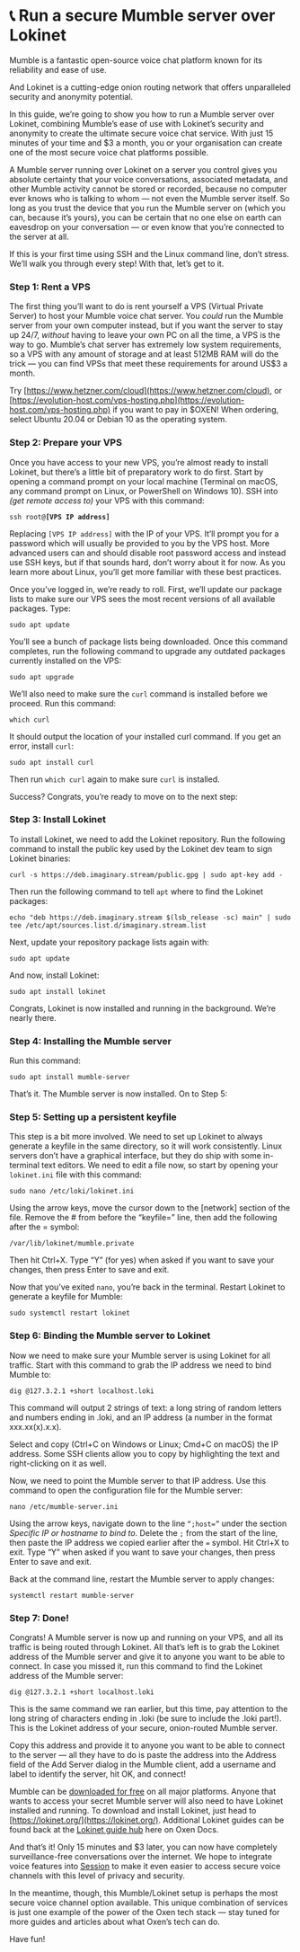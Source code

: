 # 📞 Run a secure Mumble server over Lokinet

Mumble is a fantastic open-source voice chat platform known for its reliability and ease of use.

And Lokinet is a cutting-edge onion routing network that offers unparalleled security and anonymity potential.

In this guide, we’re going to show you how to run a Mumble server over Lokinet, combining Mumble’s ease of use with Lokinet’s security and anonymity to create the ultimate secure voice chat service. With just 15 minutes of your time and $3 a month, you or your organisation can create one of the most secure voice chat platforms possible. 

A Mumble server running over Lokinet on a server you control gives you absolute certainty that your voice conversations, associated metadata, and other Mumble activity cannot be stored or recorded, because no computer ever knows who is talking to whom — not even the Mumble server itself. So long as you trust the device that you run the Mumble server on \(which you can, because it’s yours\), you can be certain that no one else on earth can eavesdrop on your conversation — or even know that you’re connected to the server at all.

If this is your first time using SSH and the Linux command line, don’t stress. We’ll walk you through every step! With that, let’s get to it. 

### Step 1: Rent a VPS

The first thing you’ll want to do is rent yourself a VPS \(Virtual Private Server\) to host your Mumble voice chat server. You _could_ run the Mumble server from your own computer instead, but if you want the server to stay up 24/7, _without_ having to leave your own PC on all the time, a VPS is the way to go. Mumble’s chat server has extremely low system requirements, so a VPS with any amount of storage and at least 512MB RAM will do the trick — you can find VPSs that meet these requirements for around US$3 a month. 

Try [https://www.hetzner.com/cloud](https://www.hetzner.com/cloud), or [https://evolution-host.com/vps-hosting.php](https://evolution-host.com/vps-hosting.php) if you want to pay in $OXEN! When ordering, select Ubuntu 20.04 or Debian 10 as the operating system.

### Step 2: Prepare your VPS

Once you have access to your new VPS, you’re almost ready to install Lokinet, but there’s a little bit of preparatory work to do first. Start by opening a command prompt on your local machine \(Terminal on macOS, any command prompt on Linux, or PowerShell on Windows 10\). SSH into _\(get remote access to\)_ your VPS with this command:

`ssh root@`**`[VPS IP address]`**

Replacing `[VPS IP address]` with the IP of your VPS.  It’ll prompt you for a password which will usually be provided to you by the VPS host. More advanced users can and should disable root password access and instead use SSH keys, but if that sounds hard, don’t worry about it for now. As you learn more about Linux, you’ll get more familiar with these best practices.

Once you’ve logged in, we’re ready to roll. First, we’ll update our package lists to make sure our VPS sees the most recent versions of all available packages. Type:

`sudo apt update`

You’ll see a bunch of package lists being downloaded. Once this command completes, run the following command to upgrade any outdated packages currently installed on the VPS:

`sudo apt upgrade`

We’ll also need to make sure the `curl` command is installed before we proceed. Run this command:

`which curl`

It should output the location of your installed curl command. If you get an error, install `curl`:

`sudo apt install curl`

Then run `which curl` again to make sure `curl` is installed. 

Success? Congrats, you’re ready to move on to the next step:  

### Step 3: Install Lokinet

To install Lokinet, we need to add the Lokinet repository. Run the following command to install the public key used by the Lokinet dev team to sign Lokinet binaries:

`curl -s https://deb.imaginary.stream/public.gpg | sudo apt-key add -`

Then run the following command to tell `apt` where to find the Lokinet packages:

`echo "deb https://deb.imaginary.stream $(lsb_release -sc) main" | sudo tee /etc/apt/sources.list.d/imaginary.stream.list`  


Next, update your repository package lists again with:

`sudo apt update`

And now, install Lokinet:

`sudo apt install lokinet`

Congrats, Lokinet is now installed and running in the background. We’re nearly there.

### Step 4: Installing the Mumble server

Run this command:

`sudo apt install mumble-server`

That’s it. The Mumble server is now installed. On to Step 5:

### Step 5: Setting up a persistent keyfile

This step is a bit more involved. We need to set up Lokinet to always generate a keyfile in the same directory, so it will work consistently. Linux servers don’t have a graphical interface, but they do ship with some in-terminal text editors. We need to edit a file now, so start by opening your `lokinet.ini` file with this command:

`sudo nano /etc/loki/lokinet.ini`

Using the arrow keys, move the cursor down to the \[network\] section of the file. Remove the \# from before the “keyfile=” line, then add the following after the = symbol:

`/var/lib/lokinet/mumble.private`

Then hit Ctrl+X. Type “Y” \(for yes\) when asked if you want to save your changes, then press Enter to save and exit.

Now that you’ve exited `nano`, you’re back in the terminal. Restart Lokinet to generate a keyfile for Mumble:

`sudo systemctl restart lokinet`

### Step 6: Binding the Mumble server to Lokinet

Now we need to make sure your Mumble server is using Lokinet for all traffic. Start with this command to grab the IP address we need to bind Mumble to:  


`dig @127.3.2.1 +short localhost.loki`

This command will output 2 strings of text: a long string of random letters and numbers ending in .loki, and an IP address \(a number in the format xxx.xx\(x\).x.x\). 

Select and copy \(Ctrl+C on Windows or Linux; Cmd+C on macOS\) the IP address. Some SSH clients allow you to copy by highlighting the text and right-clicking on it as well.

Now, we need to point the Mumble server to that IP address. Use this command to open the configuration file for the Mumble server:

`nano /etc/mumble-server.ini` 

Using the arrow keys, navigate down to the line `“;host=”` under the section _Specific IP or hostname to bind to_. Delete the `;` from the start of the line, then paste the IP address we copied earlier after the `=` symbol. Hit Ctrl+X to exit. Type “Y” when asked if you want to save your changes, then press Enter to save and exit.

Back at the command line, restart the Mumble server to apply changes:

`systemctl restart mumble-server`

### Step 7: Done!

Congrats! A Mumble server is now up and running on your VPS, and all its traffic is being routed through Lokinet. All that’s left is to grab the Lokinet address of the Mumble server and give it to anyone you want to be able to connect. In case you missed it, run this command to find the Lokinet address of the Mumble server:

`dig @127.3.2.1 +short localhost.loki`

This is the same command we ran earlier, but this time, pay attention to the long string of characters ending in .loki \(be sure to include the .loki part!\). This is the Lokinet address of your secure, onion-routed Mumble server. 

Copy this address and provide it to anyone you want to be able to connect to the server — all they have to do is paste the address into the Address field of the Add Server dialog in the Mumble client, add a username and label to identify the server, hit OK, and connect!

Mumble can be [downloaded for free](https://www.mumble.info/) on all major platforms. Anyone that wants to access your secret Mumble server will also need to have Lokinet installed and running. To download and install Lokinet, just head to [https://lokinet.org/](https://lokinet.org/). Additional Lokinet guides can be found back at the [Lokinet guide hub](./) here on Oxen Docs.

And that’s it! Only 15 minutes and $3 later, you can now have completely surveillance-free conversations over the internet. We hope to integrate voice features into [Session](../../session/) to make it even easier to access secure voice channels with this level of privacy and security. 

In the meantime, though, this Mumble/Lokinet setup is perhaps the most secure voice channel option available. This unique combination of services is just one example of the power of the Oxen tech stack — stay tuned for more guides and articles about what Oxen’s tech can do. 

Have fun!

